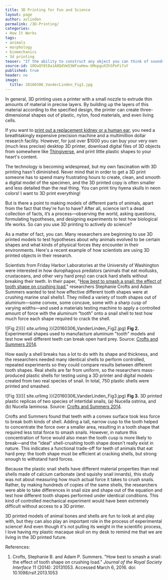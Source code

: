 ```yaml
---
title: 3D Printing for Fun and Science
layout: page
author: avlinden
permalink: /3D-Printing/
categories:
- How It Works
tags:
- animals
- morphology
- biomechanics
- 3d printing
teaser: "If the ability to construct any object you can think of sounds like science fiction, then welcome to the 3D printed future. 3D prints are everywhere, including this print of a macaque monkey skull currently on my desk. Let’s look at how this exciting method works and what you can do with it."
source-id: 1OOaQY8t8a1A8QdVm55WFswHew-GMopguXIhSPoFi7uY
published: true
header: no
image:
  title: 20160306_VanderLinden_Fig1.jpg
---
```

In general, 3D printing uses a printer with a small nozzle to extrude thin amounts of material in precise layers. By building up the layers of this material according to the specified design, the printer can create three-dimensional shapes out of plastic, nylon, food materials, and even living cells. 

If you want to [print out a replacement kidney or a human ear](http://www.nature.com/news/the-printed-organs-coming-to-a-body-near-you-1.17320), you need a breathtakingly expensive precision machine and a multimillion dollar research facility. However, for just over $1000 you can buy your very own (much less precise) desktop 3D printer, download digital files of 3D objects from somewhere like [Thingiverse](https://www.thingiverse.com/), and print little plastic shapes to your heart's content. 

The technology is becoming widespread, but my own fascination with 3D printing hasn't diminished. Never mind that in order to get a 3D print someone has to spend many frustrating hours to create, clean, and smooth a digital model of the specimen, and the 3D printed copy is often smaller and less detailed than the real thing. You can print tiny hyena skulls in neon colors! I want to 3D print everything! 

But is there a point to making models of different parts of animals, apart from the fact that they're fun to have? After all, science isn’t a dead collection of facts, it’s a process—observing the world, asking questions, formulating hypotheses, and designing experiments to test how biological life works. So can you use 3D printing to actively *do* science?

As a matter of fact, you can. Many researchers are beginning to use 3D printed models to test hypotheses about why animals evolved to be certain shapes and what kinds of physical forces they encounter in their environments. Here's a recent example of how scientists are using 3D printed objects in their research.

Scientists from Friday Harbor Laboratories at the University of Washington were interested in how durophagous predators (animals that eat mollusks, crustaceans, and other very hard prey) can crack hard shells without breaking their teeth. In their paper, "[How best to smash a snail: the effect of tooth shape on crushing load](http://rsif.royalsocietypublishing.org/content/11/92/20131053.short)," researchers Stephanie Crofts and Adam Summers wanted to test how effective different tooth shapes were at crushing marine snail shells1. They milled a variety of tooth shapes out of aluminum—some convex, some concave, some with a sharp cusp of varying widths—and used a materials testing machine to apply a controlled amount of force with the aluminum “tooth” onto a snail shell to test how much force each shape required to crack the shell.

![Fig 2]({{ site.urlimg }}(20160306_VanderLinden_Fig2.jpg)
**Fig 2.** Experimental shapes used to manufacture aluminum "tooth"  models and test how well different teeth can break open hard prey. Source: [Crofts and Summers 2014](http://rsif.royalsocietypublishing.org/content/11/92/20131053.short).

How easily a shell breaks has a lot to do with its shape and thickness, and the researchers needed many identical shells to perform controlled, repeated experiments so they could compare results between different tooth shapes. Real shells are far from uniform, so the researchers mass-produced plastic shells for testing using a 3D printer and digital models created from two real species of snail. In total, 750 plastic shells were printed and smashed. 

![Fig 3]({{ site.urlimg }}(20160306_VanderLinden_Fig3.jpg)
**Fig 3.** 3D printed plastic replicas of two species of intertidal snails, (a) Nucella ostrina, and (b) Nucella laminosa. Source: [Crofts and Summers 2014](http://rsif.royalsocietypublishing.org/content/11/92/20131053.short).

Crofts and Summers found that teeth with a convex surface took less force to break both kinds of shell. Adding a tall, narrow cusp to the tooth helped to concentrate the force over a smaller area, resulting in a tooth shape that required less total force to smash snails. However, in nature this concentration of force would also mean the tooth cusp is more likely to break—and the "ideal" shell-crushing tooth shape doesn't really exist in nature. This indicates a functional trade-off for teeth of animals that eat hard prey: the tooth shape must be efficient at cracking shells, but strong enough to withstand hard forces. 

Because the plastic snail shells have different material properties than real shells made of calcium carbonate (and squishy snail innards), this study was not about measuring how much actual force it takes to crush snails. Rather, by making hundreds of copies of the same shells, the researchers were able to take differences in snail size and shape out of the equation and test how different tooth shapes performed under identical conditions. This kind of controlled mechanical experiment would have been extremely difficult without access to a 3D printer. 

3D printed models of animal bones and shells are fun to look at and play with, but they can also play an important role in the process of experimental science! And even though it's not pulling its weight in the scientific process, I love having my plastic macaque skull on my desk to remind me that we are living in the 3D printed future.   

References:

1. Crofts, Stephanie B. and Adam P. Summers. "How best to smash a snail: the effect of tooth shape on crushing load." *Journal of the Royal Society Interface* 11 (2014): 20131053. Accessed March 6, 2016. doi: 10.1098/rsif.2013.1053

